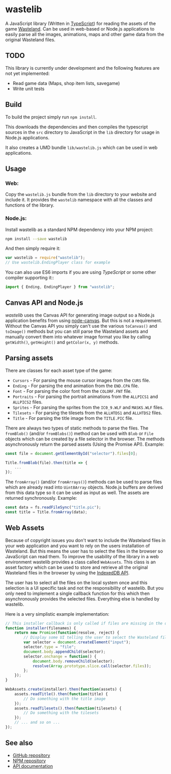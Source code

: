wastelib
========

A JavaScript library (Written in [TypeScript]) for reading the assets of the game [Wasteland]. Can be used in web-based
or Node.js applications to easily parse all the images, animations, maps and other game data from the original
Wasteland files.


TODO
----

This library is currently under development and the following features are not yet implemented:

* Read game data (Maps, shop item lists, savegame)
* Write unit tests


Build
-----

To build the project simply run `npm install`.

This downloads the dependencies and then compiles the typescript sources in the `src` directory to JavaScript in the `lib` directory for usage in Node.js applications.

It also creates a UMD bundle `lib/wastelib.js` which can be used in web applications.


Usage
-----

### Web:

Copy the `wastelib.js` bundle from the `lib` directory to your website and include it. It provides the `wastelib`
namespace with all the classes and functions of the library.

### Node.js:

Install wastelib as a standard NPM dependency into your NPM project:

```sh
npm install --save wastelib
```

And then simply require it:

```javascript
var wastelib = require("wastelib");
// Use wastelib.EndingPlayer class for example
```

You can also use ES6 imports if you are using *TypeScript* or some other compiler supporting it::

```javascript
import { Ending, EndingPlayer } from "wastelib";
```


Canvas API and Node.js
----------------------

*wastelib* uses the Canvas API for generating image output so a Node.js application benefits from using [node-canvas].
But this is not a requirement. Without the Canvas API you simply can't use the various `toCanvas()` and `toImage()`
methods but you can still parse the Wasteland assets and manually convert them into whatever image format you like by
calling `getWidth()`, `getHeight()` and `getColor(x, y)` methods.


Parsing assets
--------------

There are classes for each asset type of the game:

* `Cursors` - For parsing the mouse cursor images from the `CURS` file.
* `Ending` - For parsing the end animation from the `END.CPA` file.
* `Font` - For parsing the color font from the `COLORF.FNT` file.
* `Portraits` - For parsing the portrait animations from the `ALLPICS1` and `ALLPICS2` files.
* `Sprites` - For parsing the sprites from the `IC0_9.WLF` and `MASKS.WLF` files.
* `Tilesets` - For parsing the tilesets from the `ALLHTDS1` and `ALLHTDS2` files.
* `Title` - For parsing the title image from the `TITLE.PIC` file.

There are always two types of static methods to parse the files. The `fromBlob()` (and/or `fromBlobs()`) method
can be used with `Blob` or `File` objects which can be created by a file selector in the browser. The methods
asynchronously return the parsed assets (Using the Promise API). Example:

```javascript
const file = document.getElementById("selector").files[0];

Title.fromBlob(file).then(title => {
    ...
});
```

The `fromArray()` (and/or `fromArrays()`) methods can be used to parse files which are already read into
`Uint8Array` objects. Node.js buffers are derived from this data type so it can be used as input as well. The assets
are returned synchronously. Example:

```javascript
const data = fs.readFileSync("title.pic");
const title = Title.fromArray(data);
```


Web Assets
----------

Because of copyright issues you don't want to include the Wasteland files in your web application and you want to rely
on the users installation of Wasteland. But this means the user has to select the files in the browser so JavaScript
can read them. To improve the usability of the library in a web environment wastelib provides a class called
`WebAssets`. This class is an asset factory which can be used to store and retrieve all the original Wasteland files in
the browser by using the [IndexedDB API].

The user has to select all the files on the local system once and this selection is a UI specific task and not the
responsibility of wastelib. But you only need to implement a single callback function for this which then
asynchronously provides the selected files. Everything else is handled by wastelib.

Here is a very simplistic example implementation:

```javascript
// This installer callback is only called if files are missing in the database
function installer(filenames) {
    return new Promise(function(resolve, reject) {
        // Display some UI telling the user to select the Wasteland files with the provided file input element
        var selector = document.createElement("input");
        selector.type = "file";
        document.body.appendChild(selector);
        selector.onchange = function() {
            document.body.removeChild(selector);
            resolve(Array.prototype.slice.call(selector.files));
        };
    });
}

WebAssets.create(installer).then(function(assets) {
    assets.readTitle().then(function(title) {
        // Do something with the title image
    });
    assets.readTilesets().then(function(tilesets) {
        // Do something with the tilesets
    });
    // ... and so on ...
});
```

See also
--------

* [GitHub repository](https://github.com/kayahr/wastelib/)
* [NPM repository](https://www.npmjs.com/package/wastelib/)
* [API documentation](https://kayahr.github.io/wastelib/api/)

[TypeScript]: https://www.typescriptlang.org/
[Wasteland]: https://en.wikipedia.org/wiki/Wasteland_(video_game)
[node-canvas]: https://www.npmjs.com/package/canvas
[IndexedDB API]: https://developer.mozilla.org/nl/docs/IndexedDB
